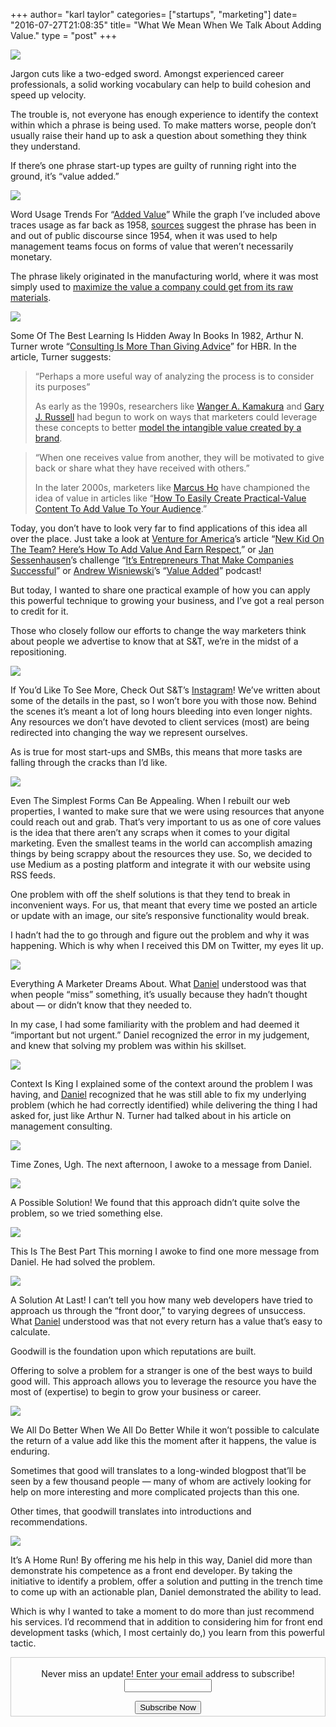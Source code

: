 +++
author= "karl taylor"
categories= ["startups", "marketing"]
date= "2016-07-27T21:08:35"
title= "What We Mean When We Talk About Adding Value."
type = "post"
+++

  ![](https://raw.githubusercontent.com/karljtaylor/kjt/blog/content/assets/9fed5-1fqbanxvjx0jq4z9csxitsa.png)  


 Jargon cuts like a two-edged sword. Amongst experienced career professionals, a solid working vocabulary can help to build cohesion and speed up velocity.

 The trouble is, not everyone has enough experience to identify the context within which a phrase is being used. To make matters worse, people don’t usually raise their hand up to ask a question about something they think they understand.

 If there’s one phrase start-up types are guilty of running right into the ground, it’s “value added.”

  ![](https://raw.githubusercontent.com/karljtaylor/kjt/blog/content/assets/9f272-1muwp5t9ehcy5ppyo-lv7xq.png)

 Word Usage Trends For “[Added Value](http://www.collinsdictionary.com/dictionary/english/added-value)”  While the graph I’ve included above traces usage as far back as 1958, [sources](http://shodh.inflibnet.ac.in/bitstream/123456789/2045/1/synopsis.pdf) suggest the phrase has been in and out of public discourse since 1954, when it was used to help management teams focus on forms of value that weren’t necessarily monetary.

 The phrase likely originated in the manufacturing world, where it was most simply used to [maximize the value a company could get from its raw materials](http://www.seafish.org/media/publications/sr267.pdf).

  ![](https://raw.githubusercontent.com/karljtaylor/kjt/blog/content/assets/ac09d-1t6ws1vbe_pfdgfywpvhqia.png)

 Some Of The Best Learning Is Hidden Away In Books  In 1982, Arthur N. Turner wrote “[Consulting Is More Than Giving Advice](https://hbr.org/1982/09/consulting-is-more-than-giving-advice)” for HBR. In the article, Turner suggests:


> “Perhaps a more useful way of analyzing the process is to consider its purposes”
>
>  As early as the 1990s, researchers like [Wanger A. Kamakura](http://business.rice.edu/person/wagner-kamakura) and [Gary J. Russell](http://www.biz.uiowa.edu/faculty/grussell/) had begun to work on ways that marketers could leverage these concepts to better [model the intangible value created by a brand](http://wak2.web.rice.edu/bio/My%20Reprints/MeasuringBrandValuewithScannerData.pdf).


> “When one receives value from another, they will be motivated to give back or share what they have received with others.”
>
>  In the later 2000s, marketers like [Marcus Ho](https://twitter.com/marcushokh) have championed the idea of value in articles like “[How To Easily Create Practical-Value Content To Add Value To Your Audience](http://www.convinceandconvert.com/social-media-case-studies/how-to-easily-create-practical-value-content-to-add-value-to-your-audience/).”

 Today, you don’t have to look very far to find applications of this idea all over the place. Just take a look at [Venture for America](https://medium.com/u/1a952564c12a)’s article “[New Kid On The Team? Here’s How To Add Value And Earn Respect](https://medium.com/office-hours/6-rules-to-live-by-for-entry-level-employees-70a97eb5c03a#.g916nq6qe),” or [Jan Sessenhausen](https://medium.com/u/e80e170510c)’s challenge “[It’s Entrepreneurs That Make Companies Successful](https://medium.com//its-entrepreneurs-that-make-companies-successful-not-investors-ffcb4ca3cac7#.t5x70pk13)” or [Andrew Wisniewski](https://medium.com/u/fea607ba755d)’s “[Value Added](https://medium.com/enso/value-added-episode-1-just-do-it-find-your-passion-and-create-your-own-opportunities-with-asha-20c62347a06e#.7obgwc277)” podcast!

 But today, I wanted to share one practical example of how you can apply this powerful technique to growing your business, and I’ve got a real person to credit for it.

 Those who closely follow our efforts to change the way marketers think about people we advertise to know that at S&T, we’re in the midst of a repositioning.

  ![](https://raw.githubusercontent.com/karljtaylor/kjt/blog/content/assets/3f968-1ruvyg7r2lzt5iq-jpcbrra.gif)

 If You’d Like To See More, Check Out S&T’s [Instagram](https://www.instagram.com/sonnentaylor/)!  We’ve written about some of the details in the past, so I won’t bore you with those now. Behind the scenes it’s meant a lot of long hours bleeding into even longer nights. Any resources we don’t have devoted to client services (most) are being redirected into changing the way we represent ourselves.

 As is true for most start-ups and SMBs, this means that more tasks are falling through the cracks than I’d like.

  ![](https://raw.githubusercontent.com/karljtaylor/kjt/blog/content/assets/8ea30-1_ym_pdui34v1wuolllygpw.png)

 Even The Simplest Forms Can Be Appealing.  When I rebuilt our web properties, I wanted to make sure that we were using resources that anyone could reach out and grab. That’s very important to us as one of core values is the idea that there aren’t any scraps when it comes to your digital marketing. Even the smallest teams in the world can accomplish amazing things by being scrappy about the resources they use. So, we decided to use Medium as a posting platform and integrate it with our website using RSS feeds.

 One problem with off the shelf solutions is that they tend to break in inconvenient ways. For us, that meant that every time we posted an article or update with an image, our site’s responsive functionality would break.

 I hadn’t had the to go through and figure out the problem and why it was happening. Which is why when I received this DM on Twitter, my eyes lit up.

  ![](https://raw.githubusercontent.com/karljtaylor/kjt/blog/content/assets/0e529-1-vllombidd4b1mjqmko4wq.png)

 Everything A Marketer Dreams About.  What [Daniel](https://twitter.com/Danpurcho) understood was that when people “miss” something, it’s usually because they hadn’t thought about — or didn’t know that they needed to.

 In my case, I had some familiarity with the problem and had deemed it “important but not urgent.” Daniel recognized the error in my judgement, and knew that solving my problem was within his skillset.

  ![](https://raw.githubusercontent.com/karljtaylor/kjt/blog/content/assets/34fd5-1bqiy2clqfg_mz1_cueo_ia.png)

 Context Is King  I explained some of the context around the problem I was having, and [Daniel](https://twitter.com/Danpurcho) recognized that he was still able to fix my underlying problem (which he had correctly identified) while delivering the thing I had asked for, just like Arthur N. Turner had talked about in his article on management consulting.

  ![](https://raw.githubusercontent.com/karljtaylor/kjt/blog/content/assets/94620-1u2z2xfhxkcurnnxqddz-6q.png)

 Time Zones, Ugh.  The next afternoon, I awoke to a message from Daniel.

  ![](https://raw.githubusercontent.com/karljtaylor/kjt/blog/content/assets/3f438-1_qnb3hjreml-njrfrcglew.png)

 A Possible Solution!  We found that this approach didn’t quite solve the problem, so we tried something else.

  ![](https://raw.githubusercontent.com/karljtaylor/kjt/blog/content/assets/596fd-1gknnleqv2dqhryzenwykqw.png)

 This Is The Best Part  This morning I awoke to find one more message from Daniel. He had solved the problem.

  ![](https://raw.githubusercontent.com/karljtaylor/kjt/blog/content/assets/e8790-1zbifbqhgvoriayha34doua.png)

 A Solution At Last!  I can’t tell you how many web developers have tried to approach us through the “front door,” to varying degrees of unsuccess. What [Daniel](https://twitter.com/danpurcho) understood was that not every return has a value that’s easy to calculate.

 Goodwill is the foundation upon which reputations are built.

 Offering to solve a problem for a stranger is one of the best ways to build good will. This approach allows you to leverage the resource you have the most of (expertise) to begin to grow your business or career.

  ![](https://raw.githubusercontent.com/karljtaylor/kjt/blog/content/assets/91978-1bhp_fpomrnji8nzaiomfjq.png)

 We All Do Better When We All Do Better  While it won’t possible to calculate the return of a value add like this the moment after it happens, the value is enduring.

 Sometimes that good will translates to a long-winded blogpost that’ll be seen by a few thousand people — many of whom are actively looking for help on more interesting and more complicated projects than this one.

 Other times, that goodwill translates into introductions and recommendations.

  ![](https://raw.githubusercontent.com/karljtaylor/kjt/blog/content/assets/2fe1b-1depxrobp_mhurs4y1pnurw.png)

 It’s A Home Run!  By offering me his help in this way, Daniel did more than demonstrate his competence as a front end developer. By taking the initiative to identify a problem, offer a solution and putting in the trench time to come up with an actionable plan, Daniel demonstrated the ability to lead.

 Which is why I wanted to take a moment to do more than just recommend his services. I’d recommend that in addition to considering him for front end development tasks (which, I most certainly do,) you learn from this powerful tactic.

 <form style="border:1px solid #ccc;padding:3px;text-align: center;" action="https://tinyletter.com/karljtaylor" method="post" target="popupwindow" onsubmit="window.open('https://tinyletter.com/karljtaylor', 'popupwindow', 'scrollbars=yes,width=800,height=600');return true" _lpchecked="1">
     <p style="
      display: flex;
      align-items: center;
      flex-direction: column;
  "><label for="tlemail">Never miss an update! Enter your email address to subscribe!</label>
       <input type="text" name="email" id="tlemail" style="
      width: 140px;
  "></p>
     <input type="hidden" value="1" name="embed"><input type="submit" value="Subscribe Now">
  </form>
